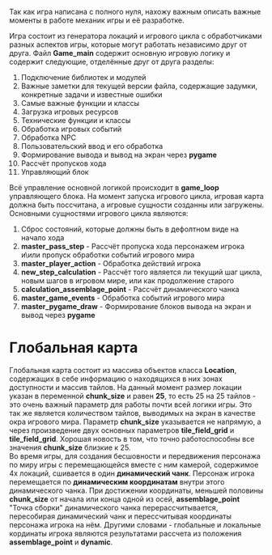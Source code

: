 Так как игра написана с полного нуля, нахожу важным описать важные моменты в работе механик игры и её разработке.   

Игра состоит из генератора локаций и игрового цикла с обработчиками разных аспектов игры, которые могут работать независимо друг от друга.
Файл __Game_main__ содержит основную игровую логику и содержит следующие, отделённые друг от друга разделы:  
1) Подключение библиотек и модулей
2) Важные заметки для текущей версии файла, содержащие задумки, конкретные задачи и известные ошибки
3) Самые важные функции и классы
4) Загрузка игровых ресурсов
5) Технические функции и классы
6) Обработка игровых событий
7) Обработка NPC
8) Пользовательский ввод и его обработка
9) Формирование вывода и вывод на экран через __pygame__
10) Рассчёт пропусков хода
11) Управляющий блок

Всё управление основной логикой происходит в __game_loop__ управляющего блока. 
На момент запуска игрового цикла, игровая карта должна быть поссчитана, а игровые сущности созданны или загружены.
Основными сущностями игрового цикла являются:
1) Сброс состояний, которые должны быть в дефолтном виде на начало хода
2) __master_pass_step__ - Рассчёт пропуска хода персонажем игрока и\или пропуск обработки событий игрового мира
3) __master_player_action__ - Обработка действий игрока
4) __new_step_calculation__ - Рассчёт того является ли текущий шаг цикла, новым шагов в игровом мире, или как продолжение старого
5) __calculation_assemblage_point__ - Рассчёт динамического чанка
6) __master_game_events__ - Обработка событий игрового мира
7) __master_pygame_draw__ - Формирование блоков вывода на экран и вывод через __pygame__

Глобальная карта
================
Глобальная карта состоит из массива объектов класса __Location__, содержащих в себе информацию о находящихся в них зонах доступности и массив тайлов. 
На данный момент размер локации указан в переменной __chunk_size__ и равен __25__, то есть 25 на 25 тайлов - это очень важный параметр для работы почти всей логики игры. 
Это так же является количеством тайлов, выводимых на экран в качестве окра игрового мира. 
Параметр __chunk_size__ указывается не напрямую, а через произведение двух основных параметров __tile_field_grid__ и __tile_field_grid__. 
Хорошая новость в том, что точно работоспособны все значения __chunk_size__ близкие к 25.  
Во время игры, для создания бесшовности и передвижения персонажа по миру игры с перемещающейся вместе с ним камерой, содержимое 4х локаций, сшивается в один __динамический чанк__.
Персонаж игрока перемещается по __динамическим координатам__ внутри этого динамического чанка. 
При достижении координаты, меньшей половины __chunk_size__ от начала или конца одной из осей, __assemblage_point__ "Точка сборки" динамического чанка перерассчитывается, пересобирая динамический чанк и перессчитывая координаты персонажа игрока на нём.
Другими словами - глобальные и локальные кординаты игрока являются результатами рассчета из положения __assemblage_point__ и __dynamic__.
